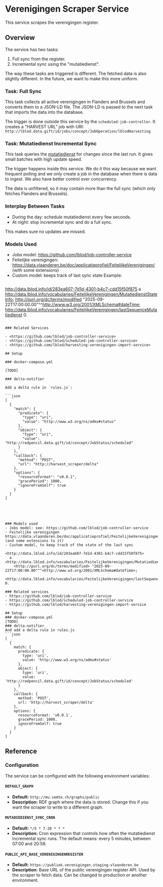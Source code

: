 # Verenigingen Scraper Service

This service scrapes the verenigingen register.

## Overview

The service has two tasks:
1. Full sync from the register.
2. Incremental sync using the "mutatiedienst".

The way these tasks are triggered is different. The fetched data is also slightly different. In the future, we want to make this more uniform.

### Task: Full Sync

This task collects all active verenigingen in Flanders and Brussels and converts them to a JSON-LD file.
The JSON-LD is passed to the next task that imports the data into the database.

The trigger is done outside this service by the `scheduled-job-controller`. It creates a "HARVEST URL" job with URI: `http://lblod.data.gift/id/jobs/concept/JobOperation/lblodHarvesting`


### Task: Mutatiedienst Incremental Sync

This task queries the [mutatiedienst](https://vlaamseoverheid.atlassian.net/wiki/spaces/AGB/pages/6285361348/API+documentatie#Mutatiedienst) for changes since the last run.
It gives small batches with high update speed.

The trigger happens inside this service. We do it this way because we want frequent polling and we only create a job in the database when there is data to ingest. We also have better control over concurrency.

The data is unfiltered, so it may contain more than the full sync (which only fetches Flanders and Brussels).

### Interplay Between Tasks

- During the day: schedule mutatiedienst every few seconds.
- At night: stop incremental sync and do a full sync.

This makes sure no updates are missed.

### Models Used

- Jobs model: <https://github.com/lblod/job-controller-service>
- Feitelijke verenigingen: <https://data.vlaanderen.be/doc/applicatieprofiel/FeitelijkeVerenigingen/> (with some extensions)
- Custom model: keeps track of last sync state
  Example:
  ```
<http://data.lblod.info/id/283ea607-7d1d-4301-b4c7-cdd15f50f875>
  a <http://data.lblod.info/vocabularies/FeitelijkeVerenigingen/MutatiedienstStateInfo>;
 <http://purl.org/dc/terms/modified> "2025-09-22T17:00:00.00"^^<http://www.w3.org/2001/XMLSchema#dateTime>;
  <http://data.lblod.info/vocabularies/FeitelijkeVerenigingen/lastSequenceMutatiedienst> 0.
```

### Related Services

- <https://github.com/lblod/job-controller-service>
- <https://github.com/lblod/scheduled-job-controller-service>
- <https://github.com/lblod/harvesting-verenigingen-import-service>

## Setup

### docker-compose.yml

[TODO]

### delta-notifier

Add a delta rule in `rules.js`:

```json
[
  {
    "match": {
      "predicate": {
        "type": "uri",
        "value": "http://www.w3.org/ns/adms#status"
      },
      "object": {
        "type": "uri",
        "value": "http://redpencil.data.gift/id/concept/JobStatus/scheduled"
      }
    },
    "callback": {
      "method": "POST",
      "url": "http://harvest_scraper/delta"
    },
    "options": {
      "resourceFormat": "v0.0.1",
      "gracePeriod": 1000,
      "ignoreFromSelf": true
    }
  }
]





### Models used
- Jobs model: see: https://github.com/lblod/job-controller-service
- Feitelijke verenigingen https://data.vlaanderen.be/doc/applicatieprofiel/FeitelijkeVerenigingen/ (and some extensions to it)
- Custom model, to keep track of the state of the last sync
```
    <http://data.lblod.info/id/283ea607-7d1d-4301-b4c7-cdd15f50f875>
      a <http://data.lblod.info/vocabularies/FeitelijkeVerenigingen/MutatiedienstStateInfo>;
        <http://purl.org/dc/terms/modified> "2025-09-22T17:00:00.00"^^<http://www.w3.org/2001/XMLSchema#dateTime>;
        <http://data.lblod.info/vocabularies/FeitelijkeVerenigingen/lastSequenceMutatiedienst> 0.
```
### Related services
- https://github.com/lblod/job-controller-service
- https://github.com/lblod/scheduled-job-controller-service
- https://github.com/lblod/harvesting-verenigingen-import-service

## Setup
### docker-compose.yml
[TODO]
### delta-notifier
And add a delta rule in rules.js
```json
[
  {
    match: {
      predicate: {
        type: 'uri',
        value: 'http://www.w3.org/ns/adms#status'
      },
      object: {
        type: 'uri',
        value: 'http://redpencil.data.gift/id/concept/JobStatus/scheduled'
      }
    },
    callback: {
      method: 'POST',
      url: 'http://harvest_scraper/delta'
    },
    options: {
      resourceFormat: 'v0.0.1',
      gracePeriod: 1000,
      ignoreFromSelf: true
    }
  }
]
```
## Reference

### Configuration

The service can be configured with the following environment variables:

#### `DEFAULT_GRAPH`
- **Default:** `http://mu.semte.ch/graphs/public`
- **Description:**
  RDF graph where the data is stored. Change this if you want the scraper to write to a different graph.

#### `MUTADIEDIENST_SYNC_CRON`
- **Default:** `*/5 * 7-20 * * *`
- **Description:**
  Cron expression that controls how often the mutatiedienst incremental sync runs.
  The default means: every 5 minutes, between 07:00 and 20:59.

#### `PUBLIC_API_BASE_VERENIGINGENREGISTER`
- **Default:** `https://publiek.verenigingen.staging-vlaanderen.be`
- **Description:**
  Base URL of the public verenigingen register API.
  Used by the scraper to fetch data. Can be changed to production or another environment.
